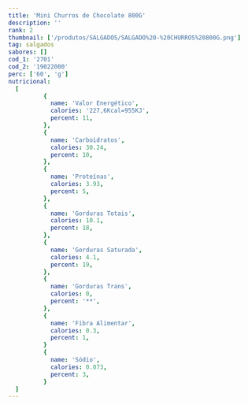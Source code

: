 ```yaml
---
title: 'Mini Churros de Chocolate 800G'
description: ''
rank: 2
thumbnail: ['/produtos/SALGADOS/SALGADO%20-%20CHURROS%20800G.png']
tag: salgados
sabores: []
cod_1: '2701'
cod_2: '19022000'
perc: ['60', 'g']
nutricional:
  [
          {
            name: 'Valor Energético',
            calories: '227,6Kcal=955KJ',
            percent: 11,
          },
          {
            name: 'Carboidratos',
            calories: 30.24,
            percent: 10,
          },
          {
            name: 'Proteínas',
            calories: 3.93,
            percent: 5,
          },
          {
            name: 'Gorduras Totais',
            calories: 10.1,
            percent: 18,
          },
          {
            name: 'Gorduras Saturada',
            calories: 4.1,
            percent: 19,
          },
          {
            name: 'Gorduras Trans',
            calories: 0,
            percent: '**',
          },
          {
            name: 'Fibra Alimentar',
            calories: 0.3,
            percent: 1,
          }
          {
            name: 'Sódio',
            calories: 0.073,
            percent: 3,
          }
  ]
---
```

